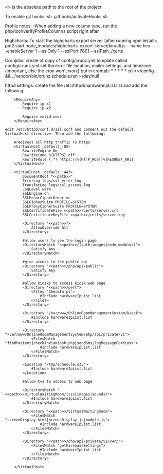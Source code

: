 
<<path>> is the absolute path to the root of the project

To enable git hooks:
    sh .githooks/activateHooks.sh

Profile notes:
    -When adding a new column type, run the php/tool/verifyProfileColumns script right after

Highcharts:
    To start the highcharts export server (after running npm install):
        pm2 start node_modules/highcharts-export-server/bin/cli.js --name hes -- --enableServer 1 --sslOnly 1 --sslPort 7801 --sslPath ./certs

Cronjobs:
    create of copy of config/crunz.yml.template called config/crunz.yml
    set the error file location, mailer settings, and timezone (important, else the cron won't work)
    put in crontab: * * * * * cd <<path>>/config && ../vendor/bin/crunz schedule:run >/dev/null

httpd settings:
    create the file /etc/httpd/hardwareIpList.list and add the following:

        <RequireAny>
            Require ip x1
            Require ip x2

            Require valid-user
        </RequireAny>

    edit /etc/httpd/conf.d/ssl.conf and comment out the default VirtualHost directive. Then add the following:

        #redirect all http traffic to https
        <VirtualHost _default_:80>
            RewriteEngine On
            RewriteCond %{HTTPS} off
            RewriteRule (.*) https://%{HTTP_HOST}%{REQUEST_URI}
        </VirtualHost>

        <VirtualHost _default_:443>
            DocumentRoot "<<path>>"
            ErrorLog logs/ssl_error_log
            TransferLog logs/ssl_access_log
            LogLevel warn
            SSLEngine on
            SSLHonorCipherOrder on
            SSLCipherSuite PROFILE=SYSTEM
            SSLProxyCipherSuite PROFILE=SYSTEM
            SSLCertificateFile <<path>>/certs/server.crt
            SSLCertificateKeyFile <<path>>/certs/server.key

            <Directory "<<path>>">
                AllowOverride All
            </Directory>

            #allow users to see the login page
            <DirectoryMatch "<<path>>/(auth|images|node_modules)">
                Satisfy Any
            </DirectoryMatch>

            #give access to the public api
            <Directory "<<path>>/php/api/public">
                Satisfy Any
            </Directory>

            #allow kiosks to access kiosk web page
            <Directory "<<path>>/perl">
                <Files "CheckIn.pl">
                    #Include hardwareIpList.list
                </Files>
            </Directory>

            <Directory "/var/www/OnlineRoomManagementSystem/kiosk">
                #Include hardwareIpList.list
            </Directory>

            <Directory "/var/www/OnlineRoomManagementSystem/php/api/private/v1">
                <FilesMatch "findPatient|checkInViaKiosk.php|sendSms|logMessageForKiosk">
                    #Include hardwareIpList.list
                </FilesMatch>
            </Directory>

            <Location "/tmp/schedule.csv">
                #Include hardwareIpList.list
            </Location>

            #allow tvs to access tv web page

            <DirectoryMatch "<<path>>/VirtualWaitingRoom/(css|images|sounds)">
                #Include hardwareIpList.list
            </DirectoryMatch>

            <Directory "<<path>>/VirtualWaitingRoom">
                <FilesMatch "screenDisplay.html|screenDisplay.js|module.js">
                    #Include hardwareIpList.list
                </FilesMatch>
            </Directory>

            <Directory "<<path>>/php/api/private/v1/vwr/">
                <FilesMatch "getFirebaseSettings">
                    #Include hardwareIpList.list
                </FilesMatch>
            </Directory>

        </VirtualHost>
